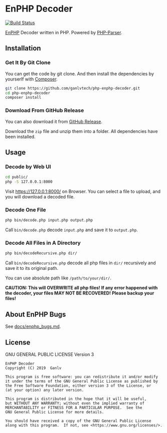# EnPHP Decoder

[![Build Status](https://travis-ci.com/ganlvtech/php-enphp-decoder.svg?branch=master)](https://travis-ci.com/ganlvtech/php-enphp-decoder)

[EnPHP](https://github.com/djunny/enphp) Decoder written in PHP. Powered by [PHP-Parser](https://github.com/nikic/PHP-Parser).

## Installation

### Get It By Git Clone

You can get the code by git clone. And then install the dependencies by yourserlf with [Composer](http://getcomposer.org/).

```bash
git clone https://github.com/ganlvtech/php-enphp-decoder.git
cd php-enphp-decoder
composer install
```

### Download From GitHub Release

You can also download it from [GitHub Release](https://github.com/ganlvtech/php-enphp-decoder/releases).

Download the `zip` file and unzip them into a folder. All dependencies have been installed.

## Usage

### Decode by Web UI

```bash
cd public/
php -S 127.0.0.1:8000
```

Visit <https://127.0.0.1:8000/> on Browser. You can select a file to upload, and you will download a decoded file.

### Decode One File

```bash
php bin/decode.php input.php output.php
```

Call `bin/decode.php` decode `input.php` and save it to `output.php`.

### Decode All Files in A Directory

```bash
php bin/decodeRecursive.php dir/
```

Call `bin/decodeRecursive.php` decode all php files in `dir/` recursively and save it to its original path.

You can use absolute path like `/path/to/your/dir/`.

**CAUTION: This will OVERWRITE all php files! If any error happened with the decoder, your files MAY NOT BE RECOVERED! Please backup your files!**

## About EnPHP Bugs

See [docs/enphp_bugs.md](docs/enphp_bugs.md).

## License

GNU GENERAL PUBLIC LICENSE Version 3

    EnPHP Decoder
    Copyright (C) 2019  Ganlv

    This program is free software: you can redistribute it and/or modify
    it under the terms of the GNU General Public License as published by
    the Free Software Foundation, either version 3 of the License, or
    (at your option) any later version.

    This program is distributed in the hope that it will be useful,
    but WITHOUT ANY WARRANTY; without even the implied warranty of
    MERCHANTABILITY or FITNESS FOR A PARTICULAR PURPOSE.  See the
    GNU General Public License for more details.

    You should have received a copy of the GNU General Public License
    along with this program.  If not, see <https://www.gnu.org/licenses/>.
